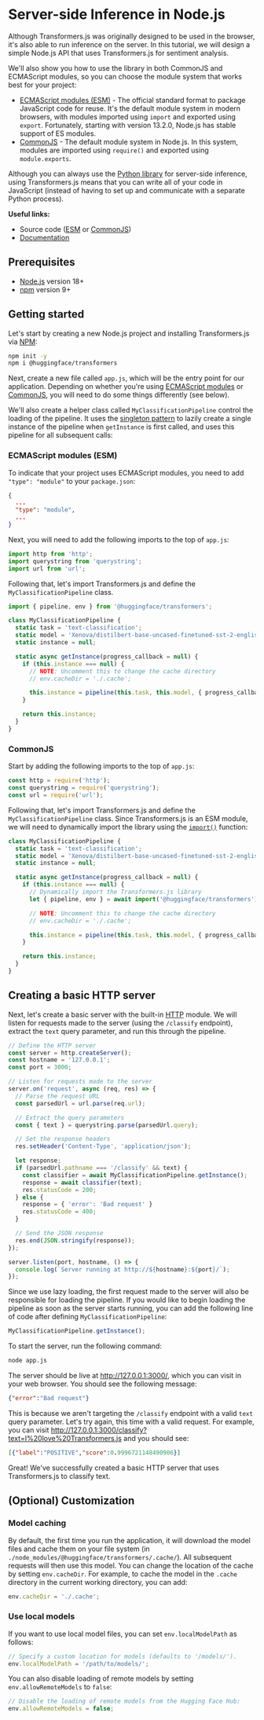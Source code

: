 
# Server-side Inference in Node.js

Although Transformers.js was originally designed to be used in the browser, it's also able to run inference on the server. In this tutorial, we will design a simple Node.js API that uses Transformers.js for sentiment analysis.

We'll also show you how to use the library in both CommonJS and ECMAScript modules, so you can choose the module system that works best for your project:

- [ECMAScript modules (ESM)](#ecmascript-modules-esm) - The official standard format
  to package JavaScript code for reuse. It's the default module system in modern
  browsers, with modules imported using `import` and exported using `export`.
  Fortunately, starting with version 13.2.0, Node.js has stable support of ES modules.
- [CommonJS](#commonjs) - The default module system in Node.js. In this system,
  modules are imported using `require()` and exported using `module.exports`.

<Tip>

Although you can always use the [Python library](https://github.com/huggingface/transformers) for server-side inference, using Transformers.js means that you can write all of your code in JavaScript (instead of having to set up and communicate with a separate Python process).

</Tip>

**Useful links:**
- Source code ([ESM](https://github.com/xenova/transformers.js/tree/main/examples/node/esm/app.js) or [CommonJS](https://github.com/xenova/transformers.js/tree/main/examples/node/commonjs/app.js))
- [Documentation](https://huggingface.co/docs/transformers.js) 


## Prerequisites

- [Node.js](https://nodejs.org/en/) version 18+
- [npm](https://www.npmjs.com/) version 9+


## Getting started

Let's start by creating a new Node.js project and installing Transformers.js via [NPM](https://www.npmjs.com/package/@huggingface/transformers):

```bash
npm init -y
npm i @huggingface/transformers
```

Next, create a new file called `app.js`, which will be the entry point for our application. Depending on whether you're using [ECMAScript modules](#ecmascript-modules-esm) or [CommonJS](#commonjs), you will need to do some things differently (see below).

We'll also create a helper class called `MyClassificationPipeline` control the loading of the pipeline. It uses the [singleton pattern](https://en.wikipedia.org/wiki/Singleton_pattern) to lazily create a single instance of the pipeline when `getInstance` is first called, and uses this pipeline for all subsequent calls:


### ECMAScript modules (ESM)

To indicate that your project uses ECMAScript modules, you need to add `"type": "module"` to your `package.json`:

```json
{
  ...
  "type": "module",
  ...
}
```

Next, you will need to add the following imports to the top of `app.js`:

```javascript
import http from 'http';
import querystring from 'querystring';
import url from 'url';
```

Following that, let's import Transformers.js and define the `MyClassificationPipeline` class.

```javascript
import { pipeline, env } from '@huggingface/transformers';

class MyClassificationPipeline {
  static task = 'text-classification';
  static model = 'Xenova/distilbert-base-uncased-finetuned-sst-2-english';
  static instance = null;

  static async getInstance(progress_callback = null) {
    if (this.instance === null) {
      // NOTE: Uncomment this to change the cache directory
      // env.cacheDir = './.cache';

      this.instance = pipeline(this.task, this.model, { progress_callback });
    }

    return this.instance;
  }
}
```

### CommonJS

Start by adding the following imports to the top of `app.js`:

```javascript
const http = require('http');
const querystring = require('querystring');
const url = require('url');
```

Following that, let's import Transformers.js and define the `MyClassificationPipeline` class. Since Transformers.js is an ESM module, we will need to dynamically import the library using the [`import()`](https://developer.mozilla.org/en-US/docs/Web/JavaScript/Reference/Operators/import) function:

```javascript
class MyClassificationPipeline {
  static task = 'text-classification';
  static model = 'Xenova/distilbert-base-uncased-finetuned-sst-2-english';
  static instance = null;

  static async getInstance(progress_callback = null) {
    if (this.instance === null) {
      // Dynamically import the Transformers.js library
      let { pipeline, env } = await import('@huggingface/transformers');

      // NOTE: Uncomment this to change the cache directory
      // env.cacheDir = './.cache';

      this.instance = pipeline(this.task, this.model, { progress_callback });
    }

    return this.instance;
  }
}
```

## Creating a basic HTTP server

Next, let's create a basic server with the built-in [HTTP](https://nodejs.org/api/http.html#http) module. We will listen for requests made to the server (using the `/classify` endpoint), extract the `text` query parameter, and run this through the pipeline.

```javascript
// Define the HTTP server
const server = http.createServer();
const hostname = '127.0.0.1';
const port = 3000;

// Listen for requests made to the server
server.on('request', async (req, res) => {
  // Parse the request URL
  const parsedUrl = url.parse(req.url);

  // Extract the query parameters
  const { text } = querystring.parse(parsedUrl.query);

  // Set the response headers
  res.setHeader('Content-Type', 'application/json');

  let response;
  if (parsedUrl.pathname === '/classify' && text) {
    const classifier = await MyClassificationPipeline.getInstance();
    response = await classifier(text);
    res.statusCode = 200;
  } else {
    response = { 'error': 'Bad request' }
    res.statusCode = 400;
  }

  // Send the JSON response
  res.end(JSON.stringify(response));
});

server.listen(port, hostname, () => {
  console.log(`Server running at http://${hostname}:${port}/`);
});

```

<Tip>

Since we use lazy loading, the first request made to the server will also be responsible for loading the pipeline. If you would like to begin loading the pipeline as soon as the server starts running, you can add the following line of code after defining `MyClassificationPipeline`:

```javascript
MyClassificationPipeline.getInstance();
```

</Tip>

To start the server, run the following command:

```bash
node app.js
```

The server should be live at http://127.0.0.1:3000/, which you can visit in your web browser. You should see the following message:

```json
{"error":"Bad request"}
```

This is because we aren't targeting the `/classify` endpoint with a valid `text` query parameter. Let's try again, this time with a valid request. For example, you can visit http://127.0.0.1:3000/classify?text=I%20love%20Transformers.js and you should see:

```json
[{"label":"POSITIVE","score":0.9996721148490906}]
```

Great! We've successfully created a basic HTTP server that uses Transformers.js to classify text.

## (Optional) Customization

### Model caching

By default, the first time you run the application, it will download the model files and cache them on your file system (in `./node_modules/@huggingface/transformers/.cache/`). All subsequent requests will then use this model. You can change the location of the cache by setting `env.cacheDir`. For example, to cache the model in the `.cache` directory in the current working directory, you can add:

```javascript
env.cacheDir = './.cache';
```

### Use local models

If you want to use local model files, you can set `env.localModelPath` as follows:

```javascript
// Specify a custom location for models (defaults to '/models/').
env.localModelPath = '/path/to/models/';
```

You can also disable loading of remote models by setting `env.allowRemoteModels` to `false`:

```javascript
// Disable the loading of remote models from the Hugging Face Hub:
env.allowRemoteModels = false;
```

